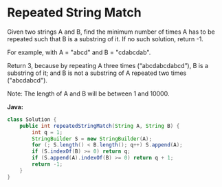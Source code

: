 # Repeated String Match

Given two strings A and B, find the minimum number of times A has to be repeated such that B is a substring of it. If no such solution, return -1.

For example, with A = "abcd" and B = "cdabcdab".

Return 3, because by repeating A three times (“abcdabcdabcd”), B is a substring of it; and B is not a substring of A repeated two times ("abcdabcd").

Note:
The length of A and B will be between 1 and 10000.

**Java:**
```java
class Solution {
    public int repeatedStringMatch(String A, String B) {
        int q = 1;
        StringBuilder S = new StringBuilder(A);
        for (; S.length() < B.length(); q++) S.append(A);
        if (S.indexOf(B) >= 0) return q;
        if (S.append(A).indexOf(B) >= 0) return q + 1;
        return -1;
    }
}
```
